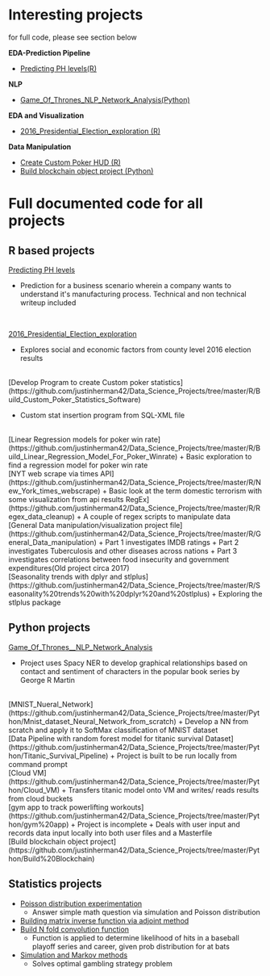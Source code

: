# Interesting projects<br>
for full code, please see section below

**EDA-Prediction Pipeline**
+ [Predicting PH levels(R)](https://rpubs.com/justin_herman_42/497179)

**NLP**
+ [Game_Of_Thrones_NLP_Network_Analysis(Python)](https://nbviewer.jupyter.org/github/justinherman42/Data_Science_Projects/blob/master/Python/Game_Of_Thrones__NLP_Network_Analysis/Game_of_Thrones_NER.ipynb)

**EDA and Visualization**
+ [2016_Presidential_Election_exploration (R)](http://rpubs.com/justin_herman_42/457852)
  
**Data Manipulation**
+ [Create Custom Poker HUD (R)](https://rpubs.com/justin_herman_42/385739)
+ [Build blockchain object project (Python)](https://github.com/justinherman42/Data_Science_Projects/blob/master/Python/Build%20Blockchain/Blockchain.py)

# Full documented code for all projects

## R based projects

[Predicting PH levels](https://github.com/justinherman42/Data_Science_Projects/tree/master/R/Predicting_PH_levels) 

+ Prediction for a business scenario wherein a company wants to understand it's manufacturing process. Technical and non technical writeup included
<br>

[2016_Presidential_Election_exploration](https://github.com/justinherman42/Data_Science_Projects/tree/master/R/2016_CountyLevel_Election_Data) 

+ Explores social and economic factors from county level 2016 election results
<br>
[Develop Program to create Custom poker statistics](https://github.com/justinherman42/Data_Science_Projects/tree/master/R/Build_Custom_Poker_Statistics_Software) 

+ Custom stat insertion program from SQL-XML file
<br>
[Linear Regression models for poker win rate](https://github.com/justinherman42/Data_Science_Projects/tree/master/R/Build_Linear_Regression_Model_For_Poker_Winrate) 
+ Basic exploration to find a regression model for poker win rate
<br>
[NYT web scrape via times API](https://github.com/justinherman42/Data_Science_Projects/tree/master/R/New_York_times_webscrape) 
+ Basic look at the term domestic terrorism with some visualization from api results
RegEx](https://github.com/justinherman42/Data_Science_Projects/tree/master/R/Regex_data_cleanup)
+ A couple of regex scripts to manipulate data 
<br>
[General Data manipulation/visualization project file](https://github.com/justinherman42/Data_Science_Projects/tree/master/R/General_Data_manipulation)
+ Part 1 investigates IMDB ratings 
+ Part 2 investigates Tuberculosis and other diseases across nations 
+ Part 3 investigates correlations between food insecurity and government expenditures(Old project circa 2017) 
<br>
[Seasonality trends with dplyr and stlplus](https://github.com/justinherman42/Data_Science_Projects/tree/master/R/Seasonality%20trends%20with%20dplyr%20and%20stlplus)
+ Exploring the stlplus package
 
 ## Python projects
[Game_Of_Thrones__NLP_Network_Analysis](https://github.com/justinherman42/Data_Science_Projects/blob/master/Python/Game_Of_Thrones__NLP_Network_Analysis/Game_of_Thrones_NER.ipynb) 
+ Project uses Spacy NER to develop graphical relationships based on contact and sentiment of characters in the popular book series by George R Martin
<br>
[MNIST_Nueral_Network](https://github.com/justinherman42/Data_Science_Projects/tree/master/Python/Mnist_dataset_Neural_Network_from_scratch)
+ Develop a NN from scratch and apply it to SoftMax classification of MNIST dataset
<br>
[Data Pipeline with random forest model for titanic survival Dataset](https://github.com/justinherman42/Data_Science_Projects/tree/master/Python/Titanic_Survival_Pipeline)
+ Project is built to be run locally from command prompt
<br>
[Cloud VM](https://github.com/justinherman42/Data_Science_Projects/tree/master/Python/Cloud_VM) 
+ Transfers titanic model onto VM and writes/ reads results from cloud buckets 
<br>
[gym app to track powerlifting workouts](https://github.com/justinherman42/Data_Science_Projects/tree/master/Python/gym%20app)
+ Project is incomplete  
+ Deals with user input and records data input locally into both user files and a Masterfile
<br>
[Build blockchain object project](https://github.com/justinherman42/Data_Science_Projects/tree/master/Python/Build%20Blockchain)

## Statistics projects
+ [Poisson distribution experimentation](https://github.com/justinherman42/Data_Science_Projects/tree/master/Math_Statistics/Applying_poisson) 
  + Answer simple math question via simulation and Poisson distribution
+ [Building matrix inverse function via adjoint method](https://github.com/justinherman42/Data_Science_Projects/tree/master/Math_Statistics/Matrix_inverse_function)
+ [Build N fold convolution function](https://github.com/justinherman42/Data_Science_Projects/tree/master/Math_Statistics/Nfold_convolution_function)
  + Function is applied to determine likelihood of hits in a baseball playoff series and career, given prob distribution for at bats
+ [Simulation and Markov methods](https://github.com/justinherman42/Data_Science_Projects/tree/master/Math_Statistics/Simulation_and_Markov)
  + Solves optimal gambling strategy problem
